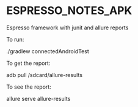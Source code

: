 # ESPRESSO_NOTES_APK

Espresso framework with junit and allure reports

To run:

 ./gradlew connectedAndroidTest

To get the report:

adb pull /sdcard/allure-results

To see the report:

allure serve allure-results


